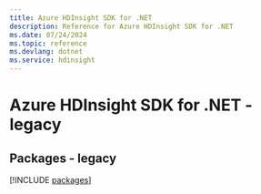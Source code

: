 ```yaml
---
title: Azure HDInsight SDK for .NET
description: Reference for Azure HDInsight SDK for .NET
ms.date: 07/24/2024
ms.topic: reference
ms.devlang: dotnet
ms.service: hdinsight
---
```

# Azure HDInsight SDK for .NET - legacy
## Packages - legacy
[!INCLUDE [packages](hdinsight-index.md)]